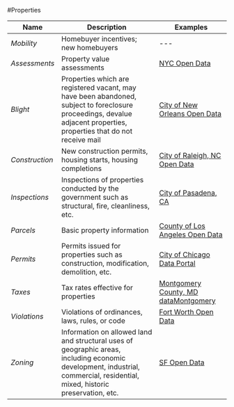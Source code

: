 #Properties

| Name | Description | Examples |
| --- | --- | --- |
| *Mobility* | Homebuyer incentives; new homebuyers | --- |
| *Assessments* | Property value assessments | [NYC Open Data](https://data.cityofnewyork.us/Housing-Development/Property-Valuation-and-Assessment-Data/rgy2-tti8/data) |
| *Blight* |	Properties which are registered vacant, may have been abandoned, subject to foreclosure proceedings, devalue adjacent properties, properties that do not receive mail | [City of New Orleans Open Data](https://data.nola.gov/Housing-Land-Use-and-Blight/BlightStatus-Demolitions/e3wd-h7q2) |
| *Construction* |	New construction permits, housing starts, housing completions | [City of Raleigh, NC Open Data](https://data.raleighnc.gov/Urban-Planning/Building-Permits-Master-Official-BLDS-Standard-NEW/xce4-kemu) |
| *Inspections* |	Inspections of properties conducted by the government such as structural, fire, cleanliness, etc. | [City of Pasadena, CA](http://data.cityofpasadena.net/dataviews/82223/4-YEAR-RESID-MULTI-FAMIL/) |
| *Parcels* |	Basic property information | [County of Los Angeles Open Data](https://data.lacounty.gov/Parcel-/Assessor-Parcels-Data-2006-thru-2016/9trm-uz8i) |
| *Permits* |	Permits issued for properties such as construction, modification, demolition, etc. | [City of Chicago Data Portal](https://data.cityofchicago.org/Buildings/Building-Permits/ydr8-5enu/data) |
| *Taxes* |	Tax rates effective for properties | [Montgomery County, MD dataMontgomery](https://data.montgomerycountymd.gov/Finance-Tax-Property/Real-Property-Tax-2016/uvy4-94zr) |
| *Violations* |	Violations of ordinances, laws, rules, or code | [Fort Worth Open Data](https://data.fortworthtexas.gov/view/hycn-9myi) |
| *Zoning* |	Information on allowed land and structural uses of geographic areas, including economic development, industrial, commercial, residential, mixed, historic preservation, etc. | [SF Open Data](https://data.sfgov.org/Housing-and-Buildings/San-Francisco-Development-Pipeline-2016-Quarter-1/dtz9-jkjt) |
